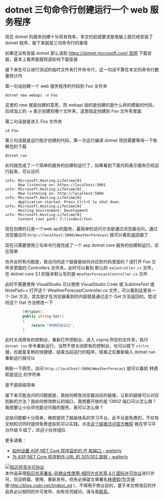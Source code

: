 # dotnet 三句命令行创建运行一个 web 服务程序

现在 dotnet 的服务创建十分具有效率，本文的前提要求是电脑上面已经安装了 dotnet 程序，接下来就是三句命令行的事情

<!--more-->
<!-- CreateTime:2020/3/5 9:26:16 -->

<!-- 发布 -->

如果还没有安装 dotnet 那么请到 [https://dotnet.microsoft.com/ 官网](https://dotnet.microsoft.com/ ) 下载安装，基本上看界面就知道如何下载安装

接下来在可以进行测试的临时文件夹打开命令行，这一句话不算在本文的命令行数量统计内

第一句话创建一个 web 服务程序的代码到 Foo 文件夹

```
dotnet new webapi -o Foo
```

这里的 new 就是创建的意思，而 webapi 指的是创建的是什么样的模板的代码，后续加上的 `-o` 表示创建到哪个文件夹，这里指定创建到 Foo 文件夹里面

第二句话就是进入 Foo 文件夹

```
cd Foo
```

第三句话就是运行刚才创建的代码，第一次运行编译 dotnet 项目需要等待一下依赖包的下载

```
dotnet run
```

此时就完成了一个简单的服务的创建和运行了，如果看到下面代码表示服务已经运行起来，可以访问

```
info: Microsoft.Hosting.Lifetime[0]
      Now listening on: https://localhost:5001
info: Microsoft.Hosting.Lifetime[0]
      Now listening on: http://localhost:5000
info: Microsoft.Hosting.Lifetime[0]
      Application started. Press Ctrl+C to shut down.
info: Microsoft.Hosting.Lifetime[0]
      Hosting environment: Development
info: Microsoft.Hosting.Lifetime[0]
      Content root path: f:\lindexi\foo\

```

现在创建的只是一个web api的服务，最简单的访问方法是通过浏览器访问，通过浏览器访问 `http://localhost:5000/WeatherForecast` 就可以看到返回值了

现在只需要使用三句命令行就完成了一个 asp dotnet core 服务的创建和运行，实在简单

也许此时有问题是，我访问的这个链接是如何对应到代码里面的？请打开 Foo 文件夹里面的 Controllers 文件夹，此时可以看到 默认的 `xxController.cs` 文件，在 dotnet core 3.1 的版本默认写的是 `WeatherForecastController.cs` 文件

此时不需要使用 VisualStudio 可以使用 VisualStudio Code 或 SublimeText 或 NotePad++ 打开这个 WeatherForecastController.cs 文件，可以看到这里有一个 Get 方法，其实刚才在浏览器看到的内容就是通过这个 Get 方法返回的。尝试将这个 Get 方法修改一下

```csharp
        [HttpGet]
        public string Get()
        {
            return "林德熙是逗比";
        }
```


此时关闭原有的控制台，重新打开控制台，进入 csproj 所在的文件夹，执行 `dotnet run` 命令重新运行。当然不想关闭原有的控制台，也可以按下 `ctrl+c` 键，也就是复制的快捷键，结束当前运行的程序，结束之后重新输入 dotnet run 重新运行就可以

刷新一下网页，访问 `http://localhost:5000/WeatherForecast` 就可以看到 林德熙是逗比 的字符串

是不是超级简单

接下来可能会问的问题就是，我如何修改浏览器对应的链接，让新的链接可以对应到新的方法？我如何修改默认的端口，我想要开放的是 13802 端口可以怎么做？我想要让小伙伴也能访问我的服务，我可以怎么做？

这些问题都十分简单，微软提供了超级体系的学习平台，此平台是免费的，不仅有文档知识同时提供免费虚拟机可以实践。点击[这个链接访问官方教程](https://docs.microsoft.com/zh-cn/learn/modules/build-web-api-net-core/ ) 我在学习平台升级 6 级了，欢迎小伙伴组队

更多请看：

- [如何设置 ASP.NET Core 程序监听的 IP 和端口 - walterlv](https://blog.walterlv.com/post/configure-urls-and-port-for-asp-dotnet.html )
- [为 ASP.NET Core 程序制作 URL 的 301/302 跳转 - walterlv](https://blog.walterlv.com/post/redirect-middleware-for-asp-dotnet.html )

<a rel="license" href="http://creativecommons.org/licenses/by-nc-sa/4.0/"><img alt="知识共享许可协议" style="border-width:0" src="https://licensebuttons.net/l/by-nc-sa/4.0/88x31.png" /></a><br />本作品采用<a rel="license" href="http://creativecommons.org/licenses/by-nc-sa/4.0/">知识共享署名-非商业性使用-相同方式共享 4.0 国际许可协议</a>进行许可。欢迎转载、使用、重新发布，但务必保留文章署名[林德熙](http://blog.csdn.net/lindexi_gd)(包含链接:http://blog.csdn.net/lindexi_gd )，不得用于商业目的，基于本文修改后的作品务必以相同的许可发布。如有任何疑问，请与我[联系](mailto:lindexi_gd@163.com)。
